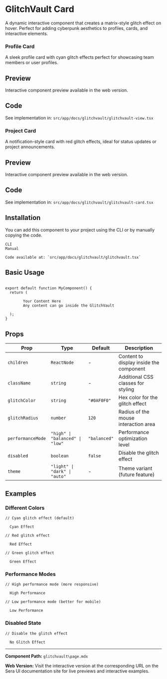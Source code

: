# GlitchVault Card 

A dynamic interactive component that creates a matrix-style glitch effect on hover. Perfect for adding cyberpunk aesthetics to profiles, cards, and interactive elements.

### Profile Card
A sleek profile card with cyan glitch effects perfect for showcasing team members or user profiles.

## Preview

Interactive component preview available in the web version.

## Code

See implementation in: `src/app/docs/glitchvault/glitchvault-view.tsx`

### Project Card
A notification-style card with red glitch effects, ideal for status updates or project announcements.

## Preview

Interactive component preview available in the web version.

## Code

See implementation in: `src/app/docs/glitchvault/glitchvault-card.tsx`

## Installation

You can add this component to your project using the CLI or by manually copying the code.

    CLI
    Manual

    Code available at: `src/app/docs/glitchvault/glitchvault.tsx`

## Basic Usage

```tsx

export default function MyComponent() {
  return (

        Your Content Here
        Any content can go inside the GlitchVault

  );
}
```

## Props

| Prop | Type | Default | Description |
|------|------|---------|-------------|
| `children` | `ReactNode` | - | Content to display inside the component |
| `className` | `string` | - | Additional CSS classes for styling |
| `glitchColor` | `string` | `"#0AF0F0"` | Hex color for the glitch effect |
| `glitchRadius` | `number` | `120` | Radius of the mouse interaction area |
| `performanceMode` | `"high" \| "balanced" \| "low"` | `"balanced"` | Performance optimization level |
| `disabled` | `boolean` | `false` | Disable the glitch effect |
| `theme` | `"light" \| "dark" \| "auto"` | - | Theme variant (future feature) |

## Examples

### Different Colors
```tsx
// Cyan glitch effect (default)

  Cyan Effect

// Red glitch effect

  Red Effect

// Green glitch effect

  Green Effect

```

### Performance Modes
```tsx
// High performance mode (more responsive)

  High Performance

// Low performance mode (better for mobile)

  Low Performance

```

### Disabled State
```tsx
// Disable the glitch effect

  No Glitch Effect

```

---

**Component Path:** `glitchvault\page.mdx`

**Web Version:** Visit the interactive version at the corresponding URL on the Sera UI documentation site for live previews and interactive examples.
